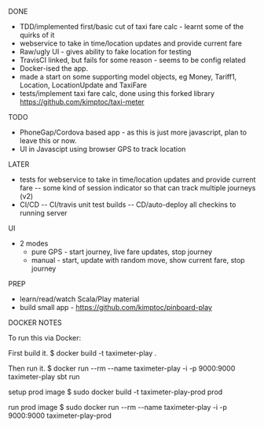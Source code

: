 DONE
- TDD/implemented first/basic cut of taxi fare calc - learnt some of the quirks of it
- webservice to take in time/location updates and provide current fare
- Raw/ugly UI - gives ability to fake location for testing
- TravisCI linked, but fails for some reason - seems to be config related
- Docker-ised the app.
- made a start on some supporting model objects, eg Money, Tariff1, Location, LocationUpdate and TaxiFare
- tests/implement taxi fare calc, done using this forked library https://github.com/kimptoc/taxi-meter

TODO 

- PhoneGap/Cordova based app - as this is just more javascript, plan to leave this or now.
- UI in Javascipt using browser GPS to track location

LATER

- tests for webservice to take in time/location updates and provide current fare
-- some kind of session indicator so that can track multiple journeys (v2)
- CI/CD
-- CI/travis unit test builds
-- CD/auto-deploy all checkins to running server

UI
- 2 modes
  - pure GPS - start journey, live fare updates, stop journey
  - manual - start, update with random move, show current fare, stop journey




PREP

- learn/read/watch Scala/Play material
- build small app - https://github.com/kimptoc/pinboard-play




DOCKER NOTES

To run this via Docker:

First build it.
$ docker build -t taximeter-play .

Then run it.
$ docker run --rm --name taximeter-play -i -p 9000:9000 taximeter-play sbt run

setup prod image
$ sudo docker build -t taximeter-play-prod prod

run prod image
$ sudo docker run --rm --name taximeter-play -i -p 9000:9000 taximeter-play-prod 

